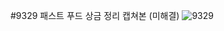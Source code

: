
#9329 패스트 푸드 상금 정리 캡쳐본 (미해결)
![9329](https://user-images.githubusercontent.com/54930076/125198775-3e211e00-e29e-11eb-8630-2f1e4f1597b8.jpg)

